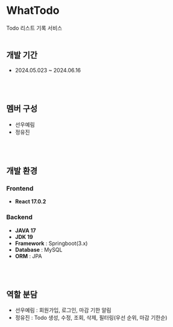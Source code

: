 # WhatTodo
Todo 리스트 기록 서비스
</br>
</br>

## 개발 기간
* 2024.05.023 ~ 2024.06.16
</br>
</br>

## 멤버 구성
* 선우예림
* 정유진
</br>
</br>

## 개발 환경
### Frontend
* **React 17.0.2**
  </br>
### Backend
* **JAVA 17**
* **JDK 19**
* **Framework** : Springboot(3.x)
* **Database** : MySQL
* **ORM** : JPA
</br>
</br>
 
## 역할 분담
* 선우예림 : 회원가입, 로그인, 마감 기한 알림
* 정유진 : Todo 생성, 수정, 조회, 삭제, 필터링(우선 순위, 마감 기한순)
</br>
</br>
